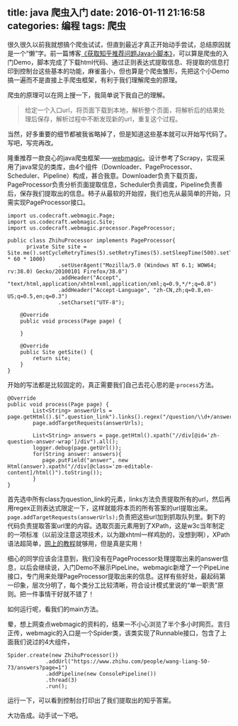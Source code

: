 title: java 爬虫入门
date: 2016-01-11 21:16:58
categories: 编程
tags: 爬虫
---
很久很久以前我就想搞个爬虫试试，但直到最近才真正开始动手尝试，总结原因就是一个“懒”字。前一篇博客[《获取知乎推荐问题Java小脚本》](http://feiyunruyue.github.io/2015/03/30/zhihu-spider/)，可以算是爬虫的入门Demo，脚本完成了下载html代码、通过正则表达式提取信息、将提取的信息打印到控制台这些基本的功能，麻雀虽小，但也算是个爬虫雏形，先把这个小Demo搞一遍而不是直接上手爬虫框架，有利于我们理解爬虫的原理。
<!-- more -->
爬虫的原理可以在网上搜一下，我简单说下我自己的理解。

>给定一个入口url，将页面下载到本地，解析整个页面，将解析后的结果处理后保存，解析过程中不断发现新的url，重复这个过程。

当然，好多重要的细节都被我省略掉了，但是知道这些基本就可以开始写代码了。写吧，写完再改。

隆重推荐一款良心的java爬虫框架——[webmagic](http://webmagic.io/)。设计参考了Scrapy，实现采用了java常见的类库，由4个组件（Downloader、PageProcessor、Scheduler、Pipeline）构成，甚合我意。Downloader负责下载页面， PageProcessor负责分析页面提取信息，Scheduler负责调度，Pipeline负责善后，保存我们提取出的信息。柿子从最软的开始捏，我们也先从最简单的开始，只需实现PageProcessor接口。


	import us.codecraft.webmagic.Page;
	import us.codecraft.webmagic.Site;
	import us.codecraft.webmagic.processor.PageProcessor;
	
	public class ZhihuProcessor implements PageProcessor{
		  private Site site = Site.me().setCycleRetryTimes(5).setRetryTimes(5).setSleepTime(500).setTimeOut(3 * 60 * 1000)
		            .setUserAgent("Mozilla/5.0 (Windows NT 6.1; WOW64; rv:38.0) Gecko/20100101 Firefox/38.0")
		            .addHeader("Accept", "text/html,application/xhtml+xml,application/xml;q=0.9,*/*;q=0.8")
		            .addHeader("Accept-Language", "zh-CN,zh;q=0.8,en-US;q=0.5,en;q=0.3")
		            .setCharset("UTF-8");
	
		@Override
		public void process(Page page) {
			
		}
	
		@Override
		public Site getSite() {
			return site;
		}
	}

开始的写法都是比较固定的，真正需要我们自己去花心思的是·`process`方法。

	@Override
	public void process(Page page) {
	        List<String> answerUrls =  page.getHtml().$(".question_link").links().regex("/question/\\d+/answer/\\d+").all();
	        page.addTargetRequests(answerUrls);
	        
	        List<String> answers = page.getHtml().xpath("//div[@id='zh-question-answer-wrap']/div").all();
	        logger.debug(page.getUrl());
	        for(String answer: answers){
	           page.putField("answer", new Html(answer).xpath("//div[@class='zm-editable-content]/html()").toString());
	        }
	}

首先选中所有class为question_link的元素，links方法负责提取所有的url，然后再用regex正则表达式限定一下，这样就能将本页的所有答案的url提取出来。`page.addTargetRequests(answerUrls);`负责把这些url加到抓取队列里。剩下的代码负责提取答案url里的内容。选取页面元素用到了XPath，这是w3c当年制定的一项标准（以前没注意这项技术，以为跟xhtml一样鸡肋的，没想到啊），XPath语法超简单，[网上的教程](http://www.w3school.com.cn/xpath/xpath_syntax.asp)就够用，但是真是实用！

  细心的同学应该会注意到，我们没有在PageProcessor处理提取出来的answer信息，以后会继续说，入门Demo不展示PipeLine。webmagic新增了一个PipeLine接口，专门用来处理PageProcessor提取出来的信息。这样有些好处，最起码第一印象，层次分明了，每个类分工比较清晰，符合设计模式里说的“单一职责”原则。把一件事情干好就不错了！

如何运行呢，看我们的main方法。

晕，想上网查点webmagic的资料的，结果一不小心浏览了半个多小时网页。言归正传，webmagic的入口是一个Spider类，该类实现了Runnable接口，包含了上面我们说过的4大组件，

	Spider.create(new ZhihuProcessor())
				.addUrl("https://www.zhihu.com/people/wang-liang-50-73/answers?page=1")
				.addPipeline(new ConsolePipeline())
				.thread(3)
				.run();

运行一下，可以看到控制台打印出了我们提取出的知乎答案。

大功告成。动手试一下吧。